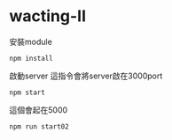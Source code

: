 # wacting-II
安裝module
```
npm install
```

啟動server
這指令會將server啟在3000port
```
npm start
```
這個會起在5000
```
npm run start02
````
